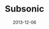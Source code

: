 ---
title: "Subsonic"
subtitle:
description: "迷你 3 輯"
icon: library_music
weight: 30000
date: 2013-12-06
images: ["/docs/m3-subsonic/subsonic.jpg"]
---